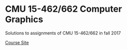 # CMU 15-462/662 Computer Graphics
Solutions to assignments of CMU 15-462/662 in fall 2017

[Course Site](http://15462.courses.cs.cmu.edu/fall2017/home)
